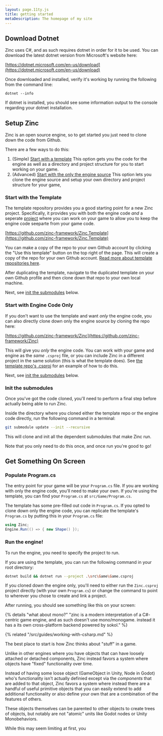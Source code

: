 ```yaml
---
layout: page.11ty.js
title: getting started
metaDescription: The homepage of my site
---
```


## Download Dotnet

Zinc uses C#, and as such requires dotnet in order for it to be used. You can download the latest dotnet version from Microsoft's website here:

[https://dotnet.microsoft.com/en-us/download](https://dotnet.microsoft.com/en-us/download)

Once downloaded and installed, verify it's working by running the following from the command line:

```base
dotnet --info
```

If dotnet is installed, you should see some information output to the console regarding your dotnet installation.

## Setup Zinc

Zinc is an open source engine, so to get started you just need to clone down the code from Github.

There are a few ways to do this:

1. (Simple) [Start with a template](/#start-with-the-template)
    This option gets you the code for the engine as well as a directory and project structure for you to start working on your game.
2. (Advanced) [Start with the only the engine source](/#start-with-engine-code-only)
    This option lets you clone the engine source and setup your own directory and project structure for your game,

### Start with the Template

The template repository provides you a good starting point for a new Zinc project. Specifically, it provides you with both the engine code _and_ a seperate [project](/src/concepts/project-file.md) where you can work on your game to allow you to keep the engine code seeparte from your game code.

[https://github.com/zinc-framework/Zinc.Template](https://github.com/zinc-framework/Zinc.Template)

You can make a copy of the repo to your own Github account by clicking the "Use this template" button on the top right of the page. This will create a copy of the repo for your own Github account. [Read more about template repositories here](https://docs.github.com/en/repositories/creating-and-managing-repositories/creating-a-repository-from-a-template).

After duplicating the template, navigate to the duplicated template on your own Github profile and then clone down that repo to your own local machine.

Next, see [init the submodules](#init-the-submodules) below.

### Start with Engine Code Only

If you don't want to use the template and want _only_ the engine code, you can also directly clone down only the engine source by cloning the repo here:

[https://github.com/zinc-framework/Zinc](https://github.com/zinc-framework/Zinc)

This will give you _only_ the engine code. You can work with your game and engine as the _same_ `.csproj` file, or you can include Zinc in a different project in the same solution (this is what the template does). See [the template repo's .csproj](https://github.com/zinc-framework/Zinc.Template/blob/main/src/Game/Game.csproj) for an example of how to do this.

Next, see [init the submodules](#init-the-submodules) below.

### Init the submodules

Once you've got the code cloned, you'll need to perform a final step before actually being able to run Zinc.

Inside the directory where you cloned either the template repo or the engine code directly, run the following command in a terminal:

```bash
git submodule update --init --recursive
```

This will clone and init all the dependent submodules that make Zinc run.

Note that you only need to do this once, and once run you're good to go!

## Get Something On Screen

### Populate Program.cs

The entry point for your game will be your `Program.cs` file. If you are working with only the engine code, you'll need to make your own. If you're using the template, you can find your `Program.cs` at `src/Game/Program.cs`.

The template has some pre-filled out code in `Program.cs`. If you opted to clone down only the engine code, you can replicate the template's `Program.cs` by putting this in your `Program.cs` file:

```cs
using Zinc;
Engine.Run(() => { new Shape() });
```

### Run the engine!

To run the engine, you need to specify the project to run.

If you are using the template, you can run the following command in your root directory:

```bash
dotnet build && dotnet run --project .\src\Game\Game.csproj
```

If you cloned down the engine only, you'll need to either run the `Zinc.csproj` project directly (with your own `Program.cs`) or change the command to point to wherever you chose to create and link a project.

After running, you should see something like this on your screen:


{% details "what about mono?" "zinc is a modern interpretation of a C#-centric game engine, and as such doesn't use mono/monogame. instead it has a its own cross-platform backend powered by sokol." %}


{% related "/src/guides/working-with-csharp.md" %}






The best place to start is how Zinc thinks about "stuff" in a game.

Unlike in other engines where you have objects that can have loosely attached or detached components, Zinc instead favors a system where objects have "fixed" functionality over time.

Instead of having some loose object (GameObject in Unity, Node in Godot) who's functionality isn't actually definied except via the _components_ that are added to that object, Zinc favors a system where instead there are a handful of useful primitive objects that you can easily extend to add additional functionality or also define your own that are a combination of the features of others.

These objects themselves can be parented to other objects to create trees of objects, but notably are not "atomic" units like Godot nodes or Unity Monobehaviors.

While this may seem limiting at first, you